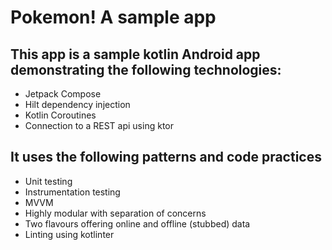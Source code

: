 # Pokemon! A sample app

## This app is a sample kotlin Android app demonstrating the following technologies:

- Jetpack Compose
- Hilt dependency injection
- Kotlin Coroutines
- Connection to a REST api using ktor

## It uses the following patterns and code practices

- Unit testing
- Instrumentation testing
- MVVM
- Highly modular with separation of concerns
- Two flavours offering online and offline (stubbed) data
- Linting using kotlinter


